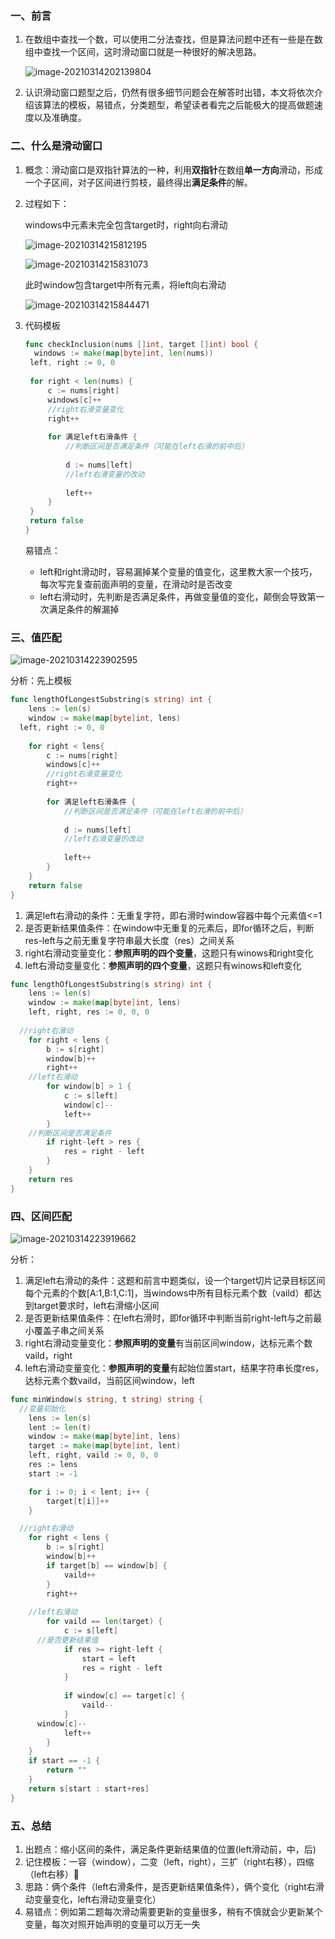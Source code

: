 ### 一、前言

1. 在数组中查找一个数，可以使用二分法查找，但是算法问题中还有一些是在数组中查找一个区间，这时滑动窗口就是一种很好的解决思路。

   ![image-20210314202139804](image-20210314202139804.png)

2. 认识滑动窗口题型之后，仍然有很多细节问题会在解答时出错，本文将依次介绍该算法的模板，易错点，分类题型，希望读者看完之后能极大的提高做题速度以及准确度。

### 二、什么是滑动窗口

1. 概念：滑动窗口是双指针算法的一种，利用**双指针**在数组**单一方向**滑动，形成一个子区间，对子区间进行剪枝，最终得出**满足条件**的解。

2. 过程如下：

   windows中元素未完全包含target时，right向右滑动

   ![image-20210314215812195](image-20210314215812195.png)

   ![image-20210314215831073](image-20210314215831073.png)

   此时window包含target中所有元素，将left向右滑动

   ![image-20210314215844471](image-20210314215844471.png)

3. 代码模板

   ```go
   func checkInclusion(nums []int, target []int) bool {
     windows := make(map[byte]int, len(nums))
   	left, right := 0, 0
     
   	for right < len(nums) {
   		c := nums[right]
   		windows[c]++
   		//right右滑变量变化
   		right++
       
   		for 满足left右滑条件 {
   			//判断区间是否满足条件（可能在left右滑的前中后）
         
   			d := nums[left]
   			//left右滑变量的改动
         
   			left++
   		}
   	}
   	return false
   }
   ```

   易错点：

   - left和right滑动时，容易漏掉某个变量的值变化，这里教大家一个技巧，每次写完复查前面声明的变量，在滑动时是否改变
   - left右滑动时，先判断是否满足条件，再做变量值的变化，颠倒会导致第一次满足条件的解漏掉

### 三、值匹配

![image-20210314223902595](image-20210314223902595.png)

分析：先上模板

```go
func lengthOfLongestSubstring(s string) int {
	lens := len(s)
	window := make(map[byte]int, lens)
  left, right := 0, 0
  
	for right < lens{
		c := nums[right]
		windows[c]++
		//right右滑变量变化
		right++
    
		for 满足left右滑条件 {
			//判断区间是否满足条件（可能在left右滑的前中后）
      
			d := nums[left]
			//left右滑变量的改动
      
			left++
		}
	}
	return false
}
```

1. 满足left右滑动的条件：无重复字符，即右滑时window容器中每个元素值<=1
2. 是否更新结果值条件：在window中无重复的元素后，即for循环之后，判断res-left与之前无重复字符串最大长度（res）之间关系
3. right右滑动变量变化：**参照声明的四个变量**，这题只有winows和right变化
4. left右滑动变量变化：**参照声明的四个变量**，这题只有winows和left变化

```go
func lengthOfLongestSubstring(s string) int {
	lens := len(s)
	window := make(map[byte]int, lens)
	left, right, res := 0, 0, 0
  
  //right右滑动
	for right < lens {
		b := s[right]
		window[b]++
		right++
    //left右滑动
		for window[b] > 1 {
			c := s[left]
			window[c]--
			left++
		}
    //判断区间是否满足条件
		if right-left > res {
			res = right - left
		}
	}
	return res
}
```



### 四、区间匹配

![image-20210314223919662](image-20210314223919662.png)

分析：

1. 满足left右滑动的条件：这题和前言中题类似，设一个target切片记录目标区间每个元素的个数[A:1,B:1,C:1]，当windows中所有目标元素个数（vaild）都达到target要求时，left右滑缩小区间
2. 是否更新结果值条件：在left右滑时，即for循环中判断当前right-left与之前最小覆盖子串之间关系
3. right右滑动变量变化：**参照声明的变量**有当前区间window，达标元素个数vaild，right
4. left右滑动变量变化：**参照声明的变量**有起始位置start，结果字符串长度res，达标元素个数vaild，当前区间window，left

```go
func minWindow(s string, t string) string {
  //变量初始化
	lens := len(s)
	lent := len(t)
	window := make(map[byte]int, lens)
	target := make(map[byte]int, lent)
	left, right, vaild := 0, 0, 0
	res := lens
	start := -1

	for i := 0; i < lent; i++ {
		target[t[i]]++
	}

  //right右滑动
	for right < lens {
		b := s[right]
		window[b]++
		if target[b] == window[b] {
			vaild++
		}
		right++
    
    //left右滑动
		for vaild == len(target) {
			c := s[left]
      //是否更新结果值
			if res >= right-left {
				start = left
				res = right - left
			}
            
			if window[c] == target[c] {
				vaild--
			}
      window[c]--
			left++
		}
	}
	if start == -1 {
		return ""
	}
	return s[start : start+res]
}
```
### 五、总结

1. 出题点：缩小区间的条件，满足条件更新结果值的位置(left滑动前，中，后)
2. 记住模板：一容（window），二变（left，right），三扩（right右移），四缩（left右移）
3. 思路：俩个条件（left右滑条件，是否更新结果值条件），俩个变化（right右滑动变量变化，left右滑动变量变化）
4. 易错点：例如第二题每次滑动需要更新的变量很多，稍有不慎就会少更新某个变量，每次对照开始声明的变量可以万无一失

